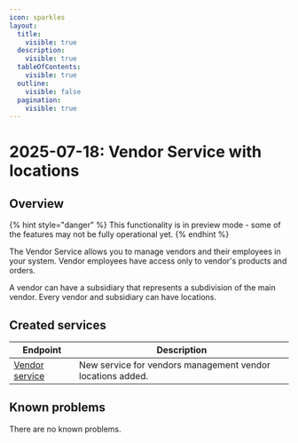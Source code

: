 ```yaml
---
icon: sparkles
layout:
  title:
    visible: true
  description:
    visible: true
  tableOfContents:
    visible: true
  outline:
    visible: false
  pagination:
    visible: true
---
```


# 2025-07-18: Vendor Service with locations

## Overview

{% hint style="danger" %}
This functionality is in preview mode - some of the features may not be fully operational yet.
{% endhint %}

The Vendor Service allows you to manage vendors and their employees in your system. Vendor employees have access only to vendor's products and orders.

A vendor can have a subsidiary that represents a subdivision of the main vendor. Every vendor and subsidiary can have locations.

## Created services

| Endpoint                                                                                                                                                                    | Description                                        |
|-----------------------------------------------------------------------------------------------------------------------------------------------------------------------------|----------------------------------------------------|
| [Vendor service](https://developer.emporix.io/api-references/~/revisions/Wfx24n9ntPczSMvu90PA/api-guides-and-references/companies-and-customers/vendor-service)           | New service for vendors management vendor locations added.        |

## Known problems

There are no known problems.
